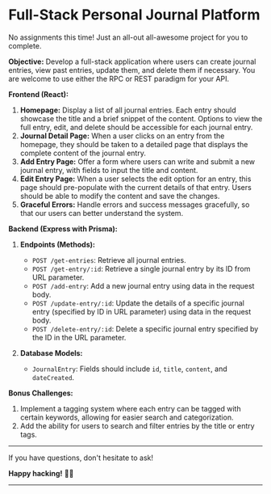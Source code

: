 # Full-Stack Personal Journal Platform

No assignments this time! Just an all-out all-awesome project for you to complete. 

**Objective:** Develop a full-stack application where users can create journal entries, view past entries, update them, and delete them if necessary. You are welcome to use either the RPC or REST paradigm for your API.

**Frontend (React):**
1. **Homepage:** Display a list of all journal entries. Each entry should showcase the title and a brief snippet of the content. Options to view the full entry, edit, and delete should be accessible for each journal entry.
2. **Journal Detail Page:** When a user clicks on an entry from the homepage, they should be taken to a detailed page that displays the complete content of the journal entry.
3. **Add Entry Page:** Offer a form where users can write and submit a new journal entry, with fields to input the title and content.
4. **Edit Entry Page:** When a user selects the edit option for an entry, this page should pre-populate with the current details of that entry. Users should be able to modify the content and save the changes.
5. **Graceful Errors:** Handle errors and success messages gracefully, so that our users can better understand the system. 

**Backend (Express with Prisma):**
1. **Endpoints (Methods):**
   - `POST /get-entries`: Retrieve all journal entries.
   - `POST /get-entry/:id`: Retrieve a single journal entry by its ID from URL parameter.
   - `POST /add-entry`: Add a new journal entry using data in the request body.
   - `POST /update-entry/:id`: Update the details of a specific journal entry (specified by ID in URL parameter) using data in the request body.
   - `POST /delete-entry/:id`: Delete a specific journal entry specified by the ID in the URL parameter.

2. **Database Models:**
   - `JournalEntry`: Fields should include `id`, `title`, `content`, and `dateCreated`.

**Bonus Challenges:**
1. Implement a tagging system where each entry can be tagged with certain keywords, allowing for easier search and categorization.
2. Add the ability for users to search and filter entries by the title or entry tags. 

---

If you have questions, don't hesitate to ask!

**Happy hacking!** 🧑‍💻

---
